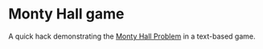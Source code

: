 
# Monty Hall game

A quick hack demonstrating the [Monty Hall Problem](https://en.wikipedia.org/wiki/Monty_Hall_problem) in a text-based game.
